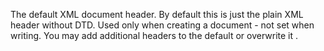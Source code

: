 ﻿The default XML document header. By default this is just the plain XML header without DTD. Used only when creating a document - not set when writing. You may add additional headers to the default or overwrite it .